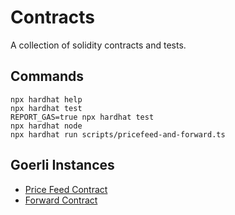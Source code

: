 # Contracts

A collection of solidity contracts and tests.

## Commands

```shell
npx hardhat help
npx hardhat test
REPORT_GAS=true npx hardhat test
npx hardhat node
npx hardhat run scripts/pricefeed-and-forward.ts
```

## Goerli Instances
- [Price Feed Contract]()
- [Forward Contract](https://goerli.etherscan.io/address/0xf095220addedee7e6101c5cd768245a4df4d8022)